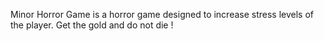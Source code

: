 Minor Horror Game is a horror game designed to increase stress levels of the player. Get the gold and do not die !
